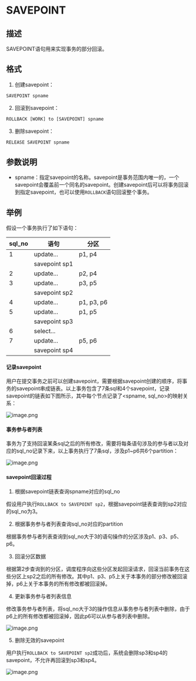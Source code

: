 SAVEPOINT 
==============================



描述 
-----------

SAVEPOINT语句用来实现事务的部分回滚。

格式 
-----------

1. 创建savepoint：




```javascript
SAVEPOINT spname
```





2. 回滚到savepoint：




```javascript
ROLLBACK [WORK] to [SAVEPOINT] spname
```





3. 删除savepoint：




```javascript
RELEASE SAVEPOINT spname
```





参数说明 
-------------

* spname：指定savepoint的名称。savepoint是事务范围内唯一的，一个savepoint会覆盖前一个同名的savepoint。创建savepoint后可以将事务回滚到指定savepoint，也可以使用`ROLLBACK`语句回滚整个事务。






举例 
-----------

假设一个事务执行了如下语句：


| **sql_no** |    **语句**     |   **分区**   |
|------------|---------------|------------|
| 1          | update...     | p1, p4     |
|            | savepoint sp1 |            |
| 2          | update...     | p2, p4     |
| 3          | update...     | p3, p5     |
|            | savepoint sp2 |            |
| 4          | update...     | p1, p3, p6 |
| 5          | update...     | p1, p5     |
|            | savepoint sp3 |            |
| 6          | select...     |            |
| 7          | update...     | p5, p6     |
|            | savepoint sp4 |            |



#### 记录savepoint 

用户在提交事务之前可以创建savepoint，需要根据savepoint创建的顺序，将事务的savepoint串成链表。以上事务包含了7条sql和4个savepoint，记录savepoint的链表如下图所示，其中每个节点记录了\<spname, sql_no\>的映射关系：

![image.png](https://help-static-aliyun-doc.aliyuncs.com/assets/img/zh-CN/3501155061/p149175.png "image.png")



#### 事务参与者列表 

事务为了支持回滚某条sql之后的所有修改，需要将每条语句涉及的参与者以及对应的sql_no记录下来，以上事务执行了7条sql，涉及p1\~p6共6个partition：

![image.png](https://help-static-aliyun-doc.aliyuncs.com/assets/img/zh-CN/3501155061/p149176.png "image.png")



#### savepoint回滚过程 

1. 根据savepoint链表查询spname对应的sql_no




假设用户执行`ROLLBACK to SAVEPOINT sp2`，根据savepoint链表查询到sp2对应的sql_no为3。

2. 根据事务参与者列表查询sql_no对应的partition




根据事务参与者列表查询到sql_no大于3的语句操作的分区涉及p1、p3、p5、p6。

3. 回滚分区数据




根据第2步查询到的分区，调度程序向这些分区发起回滚请求，回滚当前事务在这些分区上sp2之后的所有修改。其中p1、p3、p5上关于本事务的部分修改被回滚掉，p6上关于本事务的所有修改都被回滚掉。

4. 更新事务参与者列表信息




修改事务参与者列表，将sql_no大于3的操作信息从事务参与者列表中删除，由于p6上的所有修改都被回滚掉，因此p6可以从参与者列表中删除。

![image.png](https://help-static-aliyun-doc.aliyuncs.com/assets/img/zh-CN/3501155061/p149177.png "image.png")

5. 删除无效的savepoint




用户执行`ROLLBACK to SAVEPOINT sp2`成功后，系统会删除sp3和sp4的savepoint，不允许再回滚到sp3和sp4。

![image.png](https://help-static-aliyun-doc.aliyuncs.com/assets/img/zh-CN/3501155061/p149178.png "image.png")
